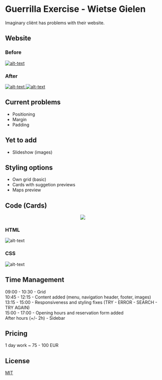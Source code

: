 # Guerrilla Exercise - Wietse Gielen

Imaginary cliënt has problems with their website. 

## Website
### Before
[![alt-text](https://i.ibb.co/d4nCy3c/YAMbefore.png)](http://sogoodnotnormal.com/yamthai)  

### After
[![alt-text](https://i.ibb.co/NYztVgY/YAM-AFTER.png) ![alt-text](https://i.ibb.co/3cL3RHW/YAMAFTERopen.png)](https://wietsegielen.github.io/guerrilla/index.html)

## Current problems
 * Positioning
 * Margin
 * Padding
 
## Yet to add
 * Slideshow (images)
 
## Styling options
 * Own grid (basic)
 * Cards with suggetion previews
 * Maps preview
 
## Code (Cards)
<p align="center"><img src="https://i.ibb.co/Dg9LC7D/cards-preview.png"></p>

### HTML
![alt-text](https://i.ibb.co/ZTg7YJd/html-preview.png)
### CSS
![alt-text](https://i.ibb.co/28Rr3K2/CSSpreview.png)

## Time Management

09:00 - 10:30        - Grid  
10:45 - 12:15        - Content added (menu, navigation header, footer, images)  
13:15 - 15:00        - Responsiveness and styling fixes (TRY - ERROR - SEARCH - TRY AGAIN)   
15:00 - 17:00        - Opening hours and reservation form added  
After hours (+/- 2h) - Sidebar  

## Pricing
1 day work ~ 75 - 100 EUR

## License
[MIT](https://choosealicense.com/licenses/mit/)
